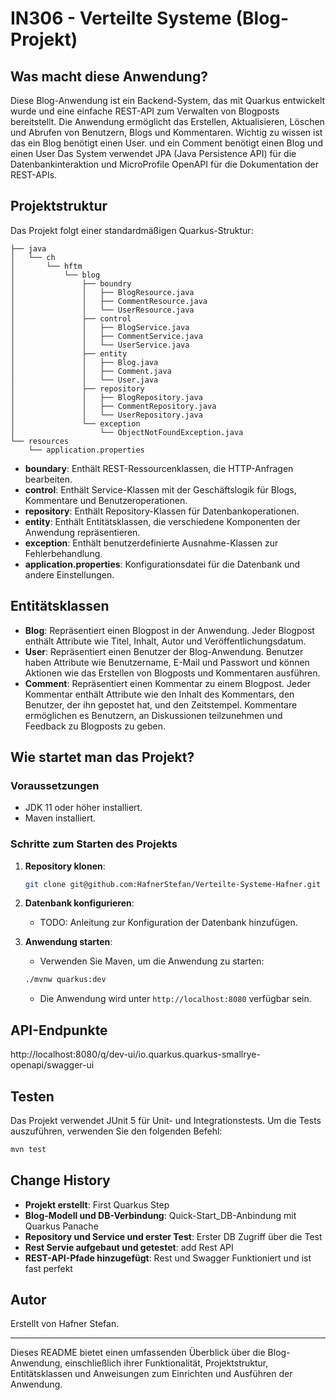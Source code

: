 # IN306 - Verteilte Systeme (Blog-Projekt)

## Was macht diese Anwendung?

Diese Blog-Anwendung ist ein Backend-System, das mit Quarkus entwickelt wurde und eine einfache REST-API zum Verwalten von Blogposts bereitstellt. Die Anwendung ermöglicht das Erstellen, Aktualisieren, Löschen und Abrufen von Benutzern, Blogs und Kommentaren.
Wichtig zu wissen ist das ein Blog benötigt einen User. und ein Comment benötigt einen Blog und einen User
Das System verwendet JPA (Java Persistence API) für die Datenbankinteraktion und MicroProfile OpenAPI für die Dokumentation der REST-APIs.

## Projektstruktur

Das Projekt folgt einer standardmäßigen Quarkus-Struktur:

```
├── java
│   └── ch
│       └── hftm
│           └── blog
│               ├── boundry
│               │   ├── BlogResource.java
│               │   ├── CommentResource.java
│               │   └── UserResource.java
│               ├── control
│               │   ├── BlogService.java
│               │   ├── CommentService.java
│               │   └── UserService.java
│               ├── entity
│               │   ├── Blog.java
│               │   ├── Comment.java
│               │   └── User.java
│               ├── repository
│               │   ├── BlogRepository.java
│               │   ├── CommentRepository.java
│               │   └── UserRepository.java
│               └── exception
│                   └── ObjectNotFoundException.java
└── resources
    └── application.properties
```

- **boundary**: Enthält REST-Ressourcenklassen, die HTTP-Anfragen bearbeiten.
- **control**: Enthält Service-Klassen mit der Geschäftslogik für Blogs, Kommentare und Benutzeroperationen.
- **repository**: Enthält Repository-Klassen für Datenbankoperationen.
- **entity**: Enthält Entitätsklassen, die verschiedene Komponenten der Anwendung repräsentieren.
- **exception**: Enthält benutzerdefinierte Ausnahme-Klassen zur Fehlerbehandlung.
- **application.properties**: Konfigurationsdatei für die Datenbank und andere Einstellungen.

## Entitätsklassen

- **Blog**: Repräsentiert einen Blogpost in der Anwendung. Jeder Blogpost enthält Attribute wie Titel, Inhalt, Autor und Veröffentlichungsdatum.
- **User**: Repräsentiert einen Benutzer der Blog-Anwendung. Benutzer haben Attribute wie Benutzername, E-Mail und Passwort und können Aktionen wie das Erstellen von Blogposts und Kommentaren ausführen.
- **Comment**: Repräsentiert einen Kommentar zu einem Blogpost. Jeder Kommentar enthält Attribute wie den Inhalt des Kommentars, den Benutzer, der ihn gepostet hat, und den Zeitstempel. Kommentare ermöglichen es Benutzern, an Diskussionen teilzunehmen und Feedback zu Blogposts zu geben.

## Wie startet man das Projekt?

### Voraussetzungen

- JDK 11 oder höher installiert.
- Maven installiert.

### Schritte zum Starten des Projekts

1. **Repository klonen**:
    ```sh
    git clone git@github.com:HafnerStefan/Verteilte-Systeme-Hafner.git
    ```

2. **Datenbank konfigurieren**:
    - TODO: Anleitung zur Konfiguration der Datenbank hinzufügen.

3. **Anwendung starten**:
    - Verwenden Sie Maven, um die Anwendung zu starten:
    ```sh
    ./mvnw quarkus:dev
    ```
    - Die Anwendung wird unter `http://localhost:8080` verfügbar sein.

## API-Endpunkte

http://localhost:8080/q/dev-ui/io.quarkus.quarkus-smallrye-openapi/swagger-ui

## Testen

Das Projekt verwendet JUnit 5 für Unit- und Integrationstests. Um die Tests auszuführen, verwenden Sie den folgenden Befehl:

```sh
mvn test
```

## Change History

- **Projekt erstellt**: First Quarkus Step
- **Blog-Modell und DB-Verbindung**: Quick-Start_DB-Anbindung mit Quarkus Panache
- **Repository und Service und erster Test**: Erster DB Zugriff über die Test
- **Rest Servie aufgebaut und getestet**: add Rest API
- **REST-API-Pfade hinzugefügt**: Rest und Swagger Funktioniert und ist fast perfekt

## Autor

Erstellt von Hafner Stefan.

---

Dieses README bietet einen umfassenden Überblick über die Blog-Anwendung, einschließlich ihrer Funktionalität, Projektstruktur, Entitätsklassen und Anweisungen zum Einrichten und Ausführen der Anwendung.